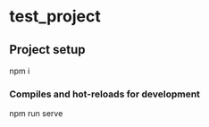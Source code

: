 # test_project

## Project setup

npm i

### Compiles and hot-reloads for development

npm run serve

